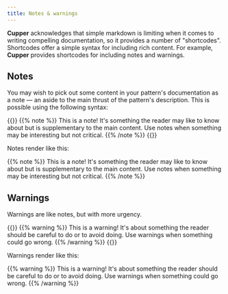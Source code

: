 ```yaml
---
title: Notes & warnings
---
```


**Cupper** acknowledges that simple markdown is limiting when it comes to writing compelling documentation, so it provides a number of "shortcodes". Shortcodes offer a simple syntax for including rich content. For example, **Cupper** provides shortcodes for including notes and warnings.

## Notes

You may wish to pick out some content in your pattern's documentation as a note — an aside to the main thrust of the pattern's description. This is possible using the following syntax:

{{<codeBlock>}}
&#x7b;{% note %}}
This is a note! It's something the reader may like to know about but is supplementary to the main content. Use notes when something may be interesting but not critical.
&#x7b;{% /note %}}
{{</codeBlock>}}

Notes render like this:

{{% note %}}
This is a note! It's something the reader may like to know about but is supplementary to the main content. Use notes when something may be interesting but not critical.
{{% /note %}}

## Warnings

Warnings are like notes, but with more urgency.

{{<codeBlock>}}
&#x7b;{% warning %}}
This is a warning! It's about something the reader should be careful to do or to avoid doing. Use warnings when something could go wrong.
&#x7b;{% /warning %}}
{{</codeBlock>}}

Warnings render like this:

{{% warning %}}
This is a warning! It's about something the reader should be careful to do or to avoid doing. Use warnings when something could go wrong.
{{% /warning %}}
